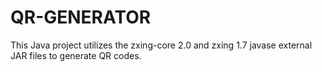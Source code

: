 # QR-GENERATOR
This Java project utilizes the zxing-core 2.0 and zxing 1.7 javase external JAR files to generate QR codes.
